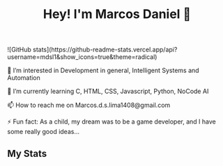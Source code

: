 <header><h1>Hey! I'm Marcos Daniel 👋</h1> </header>
![GitHub stats](https://github-readme-stats.vercel.app/api?username=mdsl1&show_icons=true&theme=radical)
<article>
  <p>👀 I’m interested in Development in general, Intelligent Systems and Automation</p>
  <p>🌱 I’m currently learning C, HTML, CSS, Javascript, Python, NoCode AI</p>
  <p>📫 How to reach me on Marcos.d.s.lima1408@gmail.com</p>
  <p>⚡ Fun fact: As a child, my dream was to be a game developer, and I have some really good ideas...</p>
</article>
<h2>My Stats</h2>
<div>

</div>
